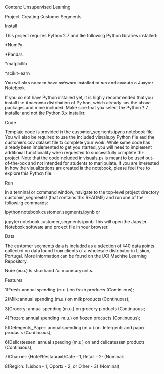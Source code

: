 Content: Unsupervised Learning


Project: Creating Customer Segments

Install


This project requires Python 2.7 and the following Python libraries installed:

*NumPy

*Pandas

*matplotlib

*scikit-learn

You will also need to have software installed to run and execute a Jupyter Notebook

If you do not have Python installed yet, it is highly recommended that you install the Anaconda distribution of Python, which already has the above packages and more included. Make sure that you select the Python 2.7 installer and not the Python 3.x installer.

Code


Template code is provided in the customer_segments.ipynb notebook file. You will also be required to use the included visuals.py Python file and the customers.csv dataset file to complete your work. While some code has already been implemented to get you started, you will need to implement additional functionality when requested to successfully complete the project. Note that the code included in visuals.py is meant to be used out-of-the-box and not intended for students to manipulate. If you are interested in how the visualizations are created in the notebook, please feel free to explore this Python file.

Run

In a terminal or command window, navigate to the top-level project directory customer_segments/ (that contains this README) and run one of the following commands:

ipython notebook customer_segments.ipynb
or

jupyter notebook customer_segments.ipynb
This will open the Jupyter Notebook software and project file in your browser.

Data

The customer segments data is included as a selection of 440 data points collected on data found from clients of a wholesale distributor in Lisbon, Portugal. More information can be found on the UCI Machine Learning Repository.

Note (m.u.) is shorthand for monetary units.

Features

1)Fresh: annual spending (m.u.) on fresh products (Continuous);

2)Milk: annual spending (m.u.) on milk products (Continuous);

3)Grocery: annual spending (m.u.) on grocery products (Continuous);

4)Frozen: annual spending (m.u.) on frozen products (Continuous);

5)Detergents_Paper: annual spending (m.u.) on detergents and paper products (Continuous);

6)Delicatessen: annual spending (m.u.) on and delicatessen products (Continuous);

7)Channel: {Hotel/Restaurant/Cafe - 1, Retail - 2} (Nominal)

8)Region: {Lisbon - 1, Oporto - 2, or Other - 3} (Nominal)
